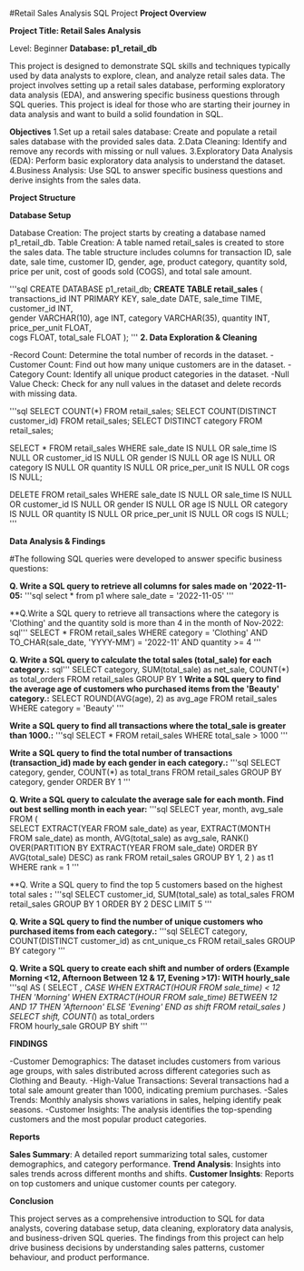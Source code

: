 #Retail Sales Analysis SQL Project
**Project Overview**

**Project Title: Retail Sales Analysis**

Level: Beginner
**Database: p1_retail_db**

This project is designed to demonstrate SQL skills and techniques typically used by data analysts to explore, clean, and analyze retail sales data. The project involves setting up a retail sales database, performing exploratory data analysis (EDA), and answering specific business questions through SQL queries. This project is ideal for those who are starting their journey in data analysis and want to build a solid foundation in SQL.

**Objectives**
1.Set up a retail sales database: Create and populate a retail sales database with the provided sales data.
2.Data Cleaning: Identify and remove any records with missing or null values.
3.Exploratory Data Analysis (EDA): Perform basic exploratory data analysis to understand the dataset.
4.Business Analysis: Use SQL to answer specific business questions and derive insights from the sales data.

**Project Structure**

**Database Setup**

Database Creation: The project starts by creating a database named p1_retail_db.
Table Creation: A table named retail_sales is created to store the sales data. The table structure includes columns for transaction ID, sale date, sale time, customer ID, gender, age, product category, quantity sold, price per unit, cost of goods sold (COGS), and total sale amount.

'''sql
CREATE DATABASE p1_retail_db;
**CREATE TABLE retail_sales**
(
    transactions_id INT PRIMARY KEY,
    sale_date DATE,	
    sale_time TIME,
    customer_id INT,	
    gender VARCHAR(10),
    age INT,
    category VARCHAR(35),
    quantity INT,
    price_per_unit FLOAT,	
    cogs FLOAT,
    total_sale FLOAT
);
'''
**2. Data Exploration & Cleaning**

-Record Count: Determine the total number of records in the dataset.
-Customer Count: Find out how many unique customers are in the dataset.
-Category Count: Identify all unique product categories in the dataset.
-Null Value Check: Check for any null values in the dataset and delete records with missing data.

'''sql
SELECT COUNT(*) FROM retail_sales;
SELECT COUNT(DISTINCT customer_id) FROM retail_sales;
SELECT DISTINCT category FROM retail_sales;

SELECT * FROM retail_sales
WHERE 
    sale_date IS NULL OR sale_time IS NULL OR customer_id IS NULL OR 
    gender IS NULL OR age IS NULL OR category IS NULL OR 
    quantity IS NULL OR price_per_unit IS NULL OR cogs IS NULL;

DELETE FROM retail_sales
WHERE 
    sale_date IS NULL OR sale_time IS NULL OR customer_id IS NULL OR 
    gender IS NULL OR age IS NULL OR category IS NULL OR 
    quantity IS NULL OR price_per_unit IS NULL OR cogs IS NULL;
'''

**Data Analysis & Findings**

#The following SQL queries were developed to answer specific business questions:

**Q. Write a SQL query to retrieve all columns for sales made on '2022-11-05:**
'''sql
select * from p1
where
sale_date = '2022-11-05'
'''

**Q.Write a SQL query to retrieve all transactions where the category is 'Clothing' and the quantity sold is more than 4 in the month of Nov-2022:
sql'''
SELECT 
  *
FROM retail_sales
WHERE 
    category = 'Clothing'
    AND 
    TO_CHAR(sale_date, 'YYYY-MM') = '2022-11'
    AND
    quantity >= 4
'''    

**Q. Write a SQL query to calculate the total sales (total_sale) for each category.:**
sql'''
SELECT 
    category,
    SUM(total_sale) as net_sale,
    COUNT(*) as total_orders
FROM retail_sales
GROUP BY 1
**Write a SQL query to find the average age of customers who purchased items from the 'Beauty' category.:**
SELECT
    ROUND(AVG(age), 2) as avg_age
FROM retail_sales
WHERE category = 'Beauty'
'''

**Write a SQL query to find all transactions where the total_sale is greater than 1000.:**
'''sql
SELECT * FROM retail_sales
WHERE total_sale > 1000
'''

**Write a SQL query to find the total number of transactions (transaction_id) made by each gender in each category.:**
'''sql
SELECT 
    category,
    gender,
    COUNT(*) as total_trans
FROM retail_sales
GROUP 
    BY 
    category,
    gender
ORDER BY 1
'''

**Q. Write a SQL query to calculate the average sale for each month. Find out best selling month in each year:**
'''sql
SELECT 
       year,
       month,
    avg_sale
FROM 
(    
SELECT 
    EXTRACT(YEAR FROM sale_date) as year,
    EXTRACT(MONTH FROM sale_date) as month,
    AVG(total_sale) as avg_sale,
    RANK() OVER(PARTITION BY EXTRACT(YEAR FROM sale_date) ORDER BY AVG(total_sale) DESC) as rank
FROM retail_sales
GROUP BY 1, 2
) as t1
WHERE rank = 1
'''

**Q. Write a SQL query to find the top 5 customers based on the highest total sales **:**
'''sql
SELECT 
    customer_id,
    SUM(total_sale) as total_sales
FROM retail_sales
GROUP BY 1
ORDER BY 2 DESC
LIMIT 5
'''

**Q. Write a SQL query to find the number of unique customers who purchased items from each category.:**
'''sql
SELECT 
    category,    
    COUNT(DISTINCT customer_id) as cnt_unique_cs
FROM retail_sales
GROUP BY category
'''

**Q. Write a SQL query to create each shift and number of orders (Example Morning <12, Afternoon Between 12 & 17, Evening >17):
WITH hourly_sale**
'''sql
AS
(
SELECT *,
    CASE
        WHEN EXTRACT(HOUR FROM sale_time) < 12 THEN 'Morning'
        WHEN EXTRACT(HOUR FROM sale_time) BETWEEN 12 AND 17 THEN 'Afternoon'
        ELSE 'Evening'
    END as shift
FROM retail_sales
)
SELECT 
    shift,
    COUNT(*) as total_orders    
FROM hourly_sale
GROUP BY shift
'''

**FINDINGS**
 
-Customer Demographics: The dataset includes customers from various age groups, with sales distributed across different categories such as Clothing and Beauty.
-High-Value Transactions: Several transactions had a total sale amount greater than 1000, indicating premium purchases.
-Sales Trends: Monthly analysis shows variations in sales, helping identify peak seasons.
-Customer Insights: The analysis identifies the top-spending customers and the most popular product categories.


**Reports**

**Sales Summary**: A detailed report summarizing total sales, customer demographics, and category performance.
**Trend Analysis**: Insights into sales trends across different months and shifts.
**Customer Insights**: Reports on top customers and unique customer counts per category.

**Conclusion**

This project serves as a comprehensive introduction to SQL for data analysts, covering database setup, data cleaning, exploratory data analysis, and business-driven SQL queries. The findings from this project can help drive business decisions by understanding sales patterns, customer behaviour, and product performance.
